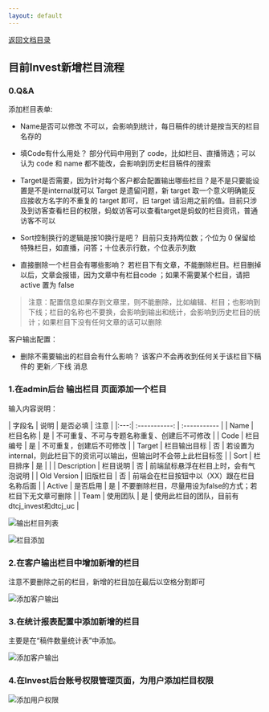 ```yaml
---
layout: default
---
```

[返回文档目录](../)

## 目前Invest新增栏目流程

### 0.Q&A

添加栏目表单:
* Name是否可以修改
不可以，会影响到统计，每日稿件的统计是按当天的栏目名存的

* 填Code有什么用处？
部分代码中用到了 code，比如栏目、直播筛选；可以认为 code 和 name 都不能改，会影响到历史栏目稿件的搜索

* Target是否需要，因为针对每个客户都会配置输出哪些栏目？是不是只要能设置是不是internal就可以
Target 是遗留问题，新 target 取一个意义明确能反应接收方名字的不重复的 target 即可，旧 target 请沿用之前的值。目前只涉及到访客查看栏目的权限，蚂蚁访客可以查看target是蚂蚁的栏目资讯，普通访客不可以

* Sort控制换行的逻辑是按10换行是吧？
目前只支持两位数；个位为 0 保留给特殊栏目，如直播，问答；十位表示行数，个位表示列数

* 直接删除一个栏目会有哪些影响？
若栏目下有文章，不能删除栏目。栏目删掉以后，文章会报错，因为文章中有栏目code ；如果不需要某个栏目，请把 active 置为 false

> 注意：配置信息如果存到文章里，则不能删除，比如编辑、栏目；也影响到下线；栏目的名称也不要换，会影响到输出和统计，会影响到历史栏目的统计；如果栏目下没有任何文章的话可以删除

客户输出配置：
* 删除不需要输出的栏目会有什么影响？
该客户不会再收到任何关于该栏目下稿件的 更新／下线 消息

### 1.在admin后台 **输出栏目** 页面添加一个栏目

输入内容说明：

| 字段名 | 说明 | 是否必填 | 注意 |
|:---:| :-----------: | :----------- |
| Name | 栏目名称 | 是 | 不可重复、不可与专题名称重复、创建后不可修改 |
| Code | 栏目编号 | 是 | 不可重复，创建后不可修改 |
| Target | 栏目输出目标 | 否 | 若设置为internal，则此栏目下的资讯可以输出，但输出时不会带上此栏目标签 |
| Sort | 栏目排序 | 是 |  |
| Description | 栏目说明 | 否 | 前端鼠标悬浮在栏目上时，会有气泡说明 |
| Old Version | 旧版栏目 | 否 | 前端会在栏目按钮中以（XX）跟在栏目名称后面 |
| Active | 是否启用 | 是 | 不要删除栏目，尽量用设为false的方式；若栏目下无文章可删除 |
| Team | 使用团队 | 是 | 使用此栏目的团队，目前有dtcj_invest和dtcj_uc |

![输出栏目列表](../resource/add_columns_list.png)  

![栏目添加](../resource/add_columns_input.png)  

### 2.在客户输出栏目中增加新增的栏目

注意不要删除之前的栏目，新增的栏目加在最后以空格分割即可

![添加客户输出](../resource/add_columns_customer.png)


### 3.在统计报表配置中添加新增的栏目

主要是在“稿件数量统计表”中添加。

![添加客户输出](../resource/add_columns_statistics.png)

### 4.在Invest后台账号权限管理页面，为用户添加栏目权限

![添加用户权限](../resource/add_columns_users.png)
